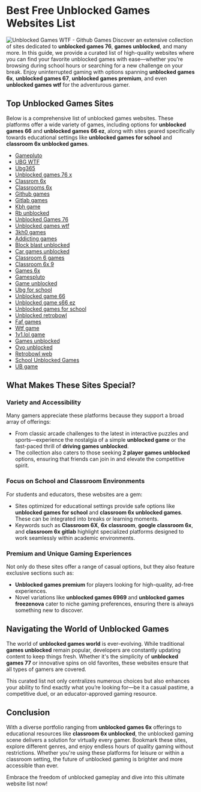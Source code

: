 # **Best Free Unblocked Games Websites List**
![Unblocked Games WTF - Github Games](https://i.postimg.cc/cL4tn231/Screenshot-from-2025-04-10-20-25-45.png)
Discover an extensive collection of sites dedicated to **unblocked games 76**, **games unblocked**, and many more. In this guide, we provide a curated list of high-quality websites where you can find your favorite unblocked games with ease—whether you’re browsing during school hours or searching for a new challenge on your break. Enjoy uninterrupted gaming with options spanning **unblocked games 6x**, **unblocked games 67**, **unblocked games premium**, and even **unblocked games wtf** for the adventurous gamer.


## **Top Unblocked Games Sites**

Below is a comprehensive list of unblocked games websites. These platforms offer a wide variety of games, including options for **unblocked games 66** and **unblocked games 66 ez**, along with sites geared specifically towards educational settings like **unblocked games for school** and **classroom 6x unblocked games**.

- [Gamepluto](https://gamepluto.gitlab.io)
- [UBG WTF](https://ubgwtf.gitlab.io)
- [Ubg365](https://ubg365.gitlab.io)
- [Unblocked games 76 x](https://unblockedgames76x.gitlab.io)
- [Classrom 6x](https://classrom6x.gitlab.io)
- [Classrooms 6x](https://classrooms6x.gitlab.io)
- [Github games](https://githubgames.gitlab.io)
- [Gitlab games](https://gitlabgames.gitlab.io)
- [Kbh game](https://kbhgame.gitlab.io)
- [Rb unblocked](https://rbunblocked.gitlab.io)
- [Unblocked Games 76](https://ug76.gitlab.io)
- [Unblocked games wtf](https://unblockedgamewtf.gitlab.io)
- [3kh0 games](https://3kh0games.gitlab.io)
- [Addicting games](https://addictinggames.gitlab.io)
- [Block blast unblocked](https://blockblastunblocked.gitlab.io)
- [Car games unblocked](https://cargamesunblocked.gitlab.io)
- [Classroom 6 games](https://classroom6-games.gitlab.io)
- [Classroom 6x 9](https://classroom6x9.gitlab.io)
- [Games 6x](https://games6x.gitlab.io)
- [Gamespluto](https://gamespluto.gitlab.io)
- [Game unblocked](https://gameunblocked.gitlab.io)
- [Ubg for school](https://ubgforschool.gitlab.io)
- [Unblocked game 66](https://unblockedgame66.gitlab.io)
- [Unblocked game s66 ez](https://unblockedgames66-ez.gitlab.io)
- [Unblocked games for school](https://unblocked-games-for-school.gitlab.io)
- [Unblocked retrobowl](https://unblockedretrobowl.gitlab.io)
- [Faf games](https://fafgames.gitlab.io)
- [Wtf game](https://wtfgame.gitlab.io)
- [1v1.lol game](https://1v1lolgame.gitlab.io)
- [Games unblocked](https://gamesunblocked.gitlab.io)
- [Ovo unblocked](https://ovounblocked.gitlab.io)
- [Retrobowl web](https://retrobowlweb.gitlab.io)
- [School Unblocked Games](https://schoolunblockedgames.gitlab.io)
- [UB game](https://ubgame.gitlab.io)



## **What Makes These Sites Special?**

### **Variety and Accessibility**
Many gamers appreciate these platforms because they support a broad array of offerings:
- From classic arcade challenges to the latest in interactive puzzles and sports—experience the nostalgia of a simple **unblocked game** or the fast-paced thrill of **driving games unblocked**.
- The collection also caters to those seeking **2 player games unblocked** options, ensuring that friends can join in and elevate the competitive spirit.

### **Focus on School and Classroom Environments**
For students and educators, these websites are a gem:
- Sites optimized for educational settings provide safe options like **unblocked games for school** and **classroom 6x unblocked games**. These can be integrated into breaks or learning moments.
- Keywords such as **Classroom 6X**, **6x classroom**, **google classroom 6x**, and **classroom 6x gitlab** highlight specialized platforms designed to work seamlessly within academic environments.

### **Premium and Unique Gaming Experiences**
Not only do these sites offer a range of casual options, but they also feature exclusive sections such as:
- **Unblocked games premium** for players looking for high-quality, ad-free experiences.
- Novel variations like **unblocked games 6969** and **unblocked games freezenova** cater to niche gaming preferences, ensuring there is always something new to discover.



## **Navigating the World of Unblocked Games**

The world of **unblocked games world** is ever-evolving. While traditional **games unblocked** remain popular, developers are constantly updating content to keep things fresh. Whether it's the simplicity of **unblocked games 77** or innovative spins on old favorites, these websites ensure that all types of gamers are covered.

This curated list not only centralizes numerous choices but also enhances your ability to find exactly what you’re looking for—be it a casual pastime, a competitive duel, or an educator-approved gaming resource.



## **Conclusion**

With a diverse portfolio ranging from **unblocked games 6x** offerings to educational resources like **classroom 6x unblocked**, the unblocked gaming scene delivers a solution for virtually every gamer. Bookmark these sites, explore different genres, and enjoy endless hours of quality gaming without restrictions. Whether you're using these platforms for leisure or within a classroom setting, the future of unblocked gaming is brighter and more accessible than ever.

Embrace the freedom of unblocked gameplay and dive into this ultimate website list now!
